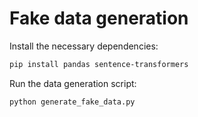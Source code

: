 # Fake data generation

Install the necessary dependencies:

```bash
pip install pandas sentence-transformers
```

Run the data generation script:

```bash
python generate_fake_data.py
```
